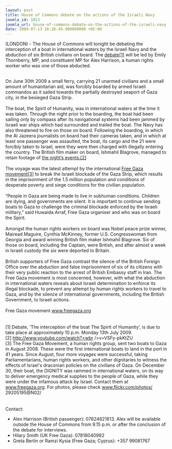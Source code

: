 ```yaml
---
layout: post
title: House of Commons debate on the actions of the Israeli Navy
joomla_id: 1013
joomla_url: house-of-commons-debate-on-the-actions-of-the-israeli-navy
date: 2009-07-13 16:26:49.000000000 +02:00
---
```

(LONDON) - The House of Commons will tonight be debating the interception of a boat in international waters by the Israeli Navy and the abduction of six British civilians on board. The <a title="debate" href="#note1">debate[1]</a> will be led by Emily Thornberry, MP, and constituent MP for Alex Harrison, a human rights worker who was one of those abducted. <br />

<br />On June 30th 2009 a small ferry, carrying 21 unarmed civilians and a small amount of humanitarian aid, was forcibly boarded by armed Israeli commandos as it sailed towards the partially destroyed seaport of Gaza city, in the besieged Gaza Strip.<br /><br />The boat, the Spirit of Humanity, was in international waters at the time it was taken. Through the night prior to the boarding, the boat had been sailing only by compass after its navigational systems had been jammed by Israeli war ships which had surrounded and trailed the boat. The Navy has also threatened to fire on those on board. Following the boarding, in which the Al Jazeera journalists on board had their cameras taken, and in which at least one passenger was assaulted, the boat, its cargo and the 21 were forcibly taken to Israel, were they were then charged with illegally entering the country. The British film maker on board, Ishmahil Blagrove, managed to retain footage of <a title="note2" href="#note2">the night’s events.[2]</a><br /><br />The voyage was the latest attempt by the international <a title="note3" href="#note3">Free Gaza movement[3]</a> to break the Israeli blockade of the Gaza Strip, which results in the imprisonment of the 1.5 million population and conditions of desperate poverty and siege conditions for the civilian population. <br /><br />“People in Gaza are being made to live in subhuman conditions. Children are dying, and governments are silent. It is important to continue sending boats to Gaza to challenge the criminal blockade enforced by the Israeli military,” said Huwaida Arraf, Free Gaza organiser and who was on board the Spirit. <br /><br />Amongst the human rights workers on board was Nobel peace prize winner, Mairead Maguire, Cynthia McKinney, former U.S. Congresswoman from Georgia and award winning British film maker Ishmahil Blagrove. Six of those on board, including the Captain, were British, and after almost a week in Israeli custody the six were deported to Britain. <br /><br />British supporters of Free Gaza contrast the silence of the British Foreign Office over the abduction and false imprisonment of six of its citizens with their very public reaction to the arrest of British Embassy staff in Iran. The Free Gaza movement is most concerned, however, with what the abduction in international waters reveals about Israeli determination to enforce its illegal blockade, to prevent any attempt by human rights workers to travel to Gaza, and by the silence of international governments, including the British Government, to Israeli actions. <br /><br />Free Gaza movement <a href="http://www.freegaza.org/" target="_blank">www.freegaza.org</a> <br /><br /><br /><a name="note1"></a>[1] Debate, ‘The interception of the boat The Spirit of Humanity’, is due to take place at approximately 10 p.m. Monday 13th July 2009. <br /><a name="note2"></a>[2] <a href="http://www.youtube.com/watch?v=VSFy-pkKtZU" target="_blank">http://www.youtube.com/watch?<wbr />v=VSFy-pkKtZU</a><br /><a name="note3"></a>[3] The Free Gaza Movement, a human rights group, sent two boats to Gaza in August 2008. These were the first international boats to land in the port in 41 years. Since August, four more voyages were successful, taking Parliamentarians, human rights workers, and other dignitaries to witness the effects of Israel's draconian policies on the civilians of Gaza. On December 30, their boat, the DIGNITY was rammed in international waters, on its way to deliver emergency medical supplies to the people of Gaza, while they were under the infamous attack by Israel. Contact them at <a href="http://www.freegaza.org/" target="_blank">www.freegaza.org</a>. For photos, please check <a href="http://www.flickr.com/photos/29205195@N02/" target="_blank">www.flickr.com/photos/<wbr />29205195@N02/</a><br /><br /><br /> Contact:<br /> 
<ul>
<li>Alex Harrison (British passenger): 07824621613. Alex will be available outside the House of Commons from 9.15 p.m. or after the conclusion of the debate for interviews. </li>
<li>Hilary Smith (UK Free Gaza): 07818040982</li>
<li>Greta Berlin or Ramzi Kysia (Free Gaza; Cyprus): +357 99081767</li>
</ul>
<br />
